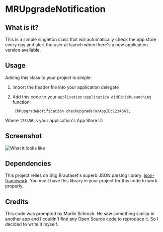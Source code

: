 # MRUpgradeNotification

## What is it?

This is a simple singleton class that will automatically
check the app store every day and alert the user at launch
when there's a new application version available.

## Usage

Adding this class to your project is simple:

1. Import the header file into your application delegate
2. Add this code to your `application:application didFinishLaunching` function:

    	[MRUpgradeNotification checkUpgradeForAppID:123456];

Where `123456` is your application's App Store ID

## Screenshot

![What it looks like](https://github.com/markrickert/MRUpgradeNotification/raw/master/screenshots/example.png)

## Dependencies

This project relies on Stig Brautaset's superb JSON parsing library: [json-framework](https://github.com/stig/json-framework/). You must have this library in your project for this code to work properly.

## Credits

This code was prompted by Marlin Schrock. He saw something similar in another
app and I couldn't find any Open Source code to reproduce it. So I decided to
write it myself.